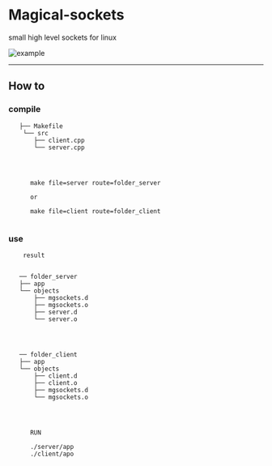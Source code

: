 # Magical-sockets

small high level sockets for linux

![example](https://user-images.githubusercontent.com/52190352/201794656-4da648f1-87ff-42c7-a22d-3c2d2ee235f8.png)


<hr/>

## How to

### compile 
    
```    
   ├── Makefile
    └── src
       ├── client.cpp
       └── server.cpp



      
      make file=server route=folder_server
      
      or
      
      make file=client route=folder_client
      
```      
      
### use

 
```
    result


   ── folder_server
   ├── app
   └── objects
       ├── mgsockets.d
       ├── mgsockets.o
       ├── server.d
       └── server.o
     
     
     
     
   ── folder_client
   ├── app
   └── objects
       ├── client.d
       ├── client.o
       ├── mgsockets.d
       └── mgsockets.o
       
       
       
      
      RUN
      
      ./server/app
      ./client/apo
       
    
    
    
       
```
    
    
    
    
    
